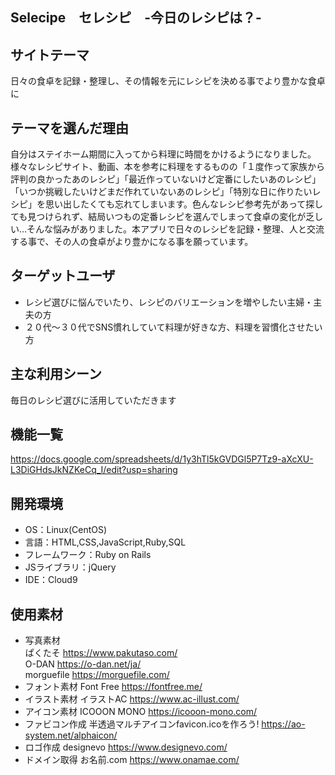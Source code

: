 
<h2>Selecipe　セレシピ　-今日のレシピは？-</h2>

## サイトテーマ
日々の食卓を記録・整理し、その情報を元にレシピを決める事でより豊かな食卓に

## テーマを選んだ理由
自分はステイホーム期間に入ってから料理に時間をかけるようになりました。様々なレシピサイト、動画、本を参考に料理をするものの「１度作って家族から評判の良かったあのレシピ」「最近作っていないけど定番にしたいあのレシピ」「いつか挑戦したいけどまだ作れていないあのレシピ」「特別な日に作りたいレシピ」を思い出したくても忘れてしまいます。色んなレシピ参考先があって探しても見つけられず、結局いつもの定番レシピを選んでしまって食卓の変化が乏しい…そんな悩みがありました。本アプリで日々のレシピを記録・整理、人と交流する事で、その人の食卓がより豊かになる事を願っています。

## ターゲットユーザ
- レシピ選びに悩んでいたり、レシピのバリエーションを増やしたい主婦・主夫の方
- ２０代〜３０代でSNS慣れしていて料理が好きな方、料理を習慣化させたい方

## 主な利用シーン
毎日のレシピ選びに活用していただきます

## 機能一覧
https://docs.google.com/spreadsheets/d/1y3hTl5kGVDGl5P7Tz9-aXcXU-L3DiGHdsJkNZKeCq_I/edit?usp=sharing

## 開発環境
- OS：Linux(CentOS)
- 言語：HTML,CSS,JavaScript,Ruby,SQL
- フレームワーク：Ruby on Rails
- JSライブラリ：jQuery
- IDE：Cloud9

## 使用素材
- 写真素材<br>
ぱくたそ https://www.pakutaso.com/<br>
O-DAN https://o-dan.net/ja/<br>
morguefile https://morguefile.com/<br>
- フォント素材
Font Free https://fontfree.me/
- イラスト素材
イラストAC https://www.ac-illust.com/
- アイコン素材
ICOOON MONO https://icooon-mono.com/
- ファビコン作成
半透過マルチアイコンfavicon.icoを作ろう! https://ao-system.net/alphaicon/
- ロゴ作成
designevo https://www.designevo.com/
- ドメイン取得
お名前.com https://www.onamae.com/
